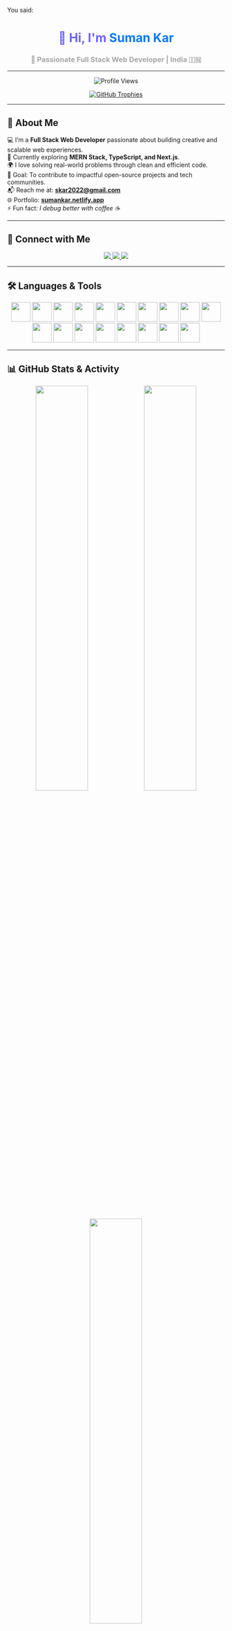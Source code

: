 
You said:
<!-- PROFILE HEADER -->
<h1 align="center" style="color:#6C63FF;">👋 Hi, I'm <span style="color:#0078FF;">Suman Kar</span></h1>
<h3 align="center" style="color:#A6A6A6;">🚀 Passionate Full Stack Web Developer | India 🇮🇳</h3>

---

<!-- PROFILE VIEWS -->
<p align="center">
  <img src="https://komarev.com/ghpvc/?username=suman-369&label=Profile%20Views&color=0078FF&style=flat-square" alt="Profile Views" />
</p>

<!-- TROPHY -->
<p align="center">
  <a href="https://github.com/ryo-ma/github-profile-trophy">
    <img src="https://github-profile-trophy.vercel.app/?username=suman-369&theme=algolia&margin-w=10&margin-h=10" alt="GitHub Trophies" />
  </a>
</p>

---

## 🧠 About Me

💻 I’m a **Full Stack Web Developer** passionate about building creative and scalable web experiences.  
🌱 Currently exploring **MERN Stack, TypeScript, and Next.js**.  
🌍 I love solving real-world problems through clean and efficient code.  
🎯 Goal: To contribute to impactful open-source projects and tech communities.  
📬 Reach me at: **skar2022@gmail.com**  
🌐 Portfolio: [**sumankar.netlify.app**](https://sumankar.netlify.app/)  
⚡ Fun fact: *I debug better with coffee ☕*

---

## 🤝 Connect with Me

<p align="center">
  <a href="https://linkedin.com/in/suman-kar-a64b2a300" target="_blank">
    <img src="https://img.shields.io/badge/LinkedIn-0078FF?style=for-the-badge&logo=linkedin&logoColor=white" />
  </a>
  <a href="https://instagram.com/_suman_369" target="_blank">
    <img src="https://img.shields.io/badge/Instagram-E1306C?style=for-the-badge&logo=instagram&logoColor=white" />
  </a>
  <a href="https://www.leetcode.com/suman_369" target="_blank">
    <img src="https://img.shields.io/badge/LeetCode-FFA116?style=for-the-badge&logo=leetcode&logoColor=white" />
  </a>
</p>

---

## 🛠️ Languages & Tools

<p align="center">
  <a href="https://www.w3.org/html/" target="_blank"><img src="https://skillicons.dev/icons?i=html" width="45" /></a>
  <a href="https://www.w3schools.com/css/" target="_blank"><img src="https://skillicons.dev/icons?i=css" width="45" /></a>
  <a href="https://developer.mozilla.org/en-US/docs/Web/JavaScript" target="_blank"><img src="https://skillicons.dev/icons?i=js" width="45" /></a>
  <a href="https://www.typescriptlang.org/" target="_blank"><img src="https://skillicons.dev/icons?i=ts" width="45" /></a>
  <a href="https://reactjs.org/" target="_blank"><img src="https://skillicons.dev/icons?i=react" width="45" /></a>
  <a href="https://nextjs.org/" target="_blank"><img src="https://skillicons.dev/icons?i=nextjs" width="45" /></a>
  <a href="https://nodejs.org/" target="_blank"><img src="https://skillicons.dev/icons?i=nodejs" width="45" /></a>
  <a href="https://expressjs.com/" target="_blank"><img src="https://skillicons.dev/icons?i=express" width="45" /></a>
  <a href="https://www.mongodb.com/" target="_blank"><img src="https://skillicons.dev/icons?i=mongodb" width="45" /></a>
  <a href="https://tailwindcss.com/" target="_blank"><img src="https://skillicons.dev/icons?i=tailwind" width="45" /></a>
  <a href="https://www.figma.com/" target="_blank"><img src="https://skillicons.dev/icons?i=figma" width="45" /></a>
  <a href="https://git-scm.com/" target="_blank"><img src="https://skillicons.dev/icons?i=git" width="45" /></a>
  <a href="https://www.python.org/" target="_blank"><img src="https://skillicons.dev/icons?i=python" width="45" /></a>
  <a href="https://www.java.com/" target="_blank"><img src="https://skillicons.dev/icons?i=java" width="45" /></a>
  <a href="https://docker.com/" target="_blank"><img src="https://skillicons.dev/icons?i=docker" width="45" /></a>
  <a href="https://redis.io/" target="_blank"><img src="https://skillicons.dev/icons?i=redis" width="45" /></a>
  <a href="https://aws.amazon.com/" target="_blank"><img src="https://skillicons.dev/icons?i=aws" width="45" /></a>
  <a href="https://www.linux.org/" target="_blank"><img src="https://skillicons.dev/icons?i=linux" width="45" /></a>
</p>

---

## 📊 GitHub Stats & Activity

<p align="center">
  <img width="49%" src="https://github-readme-stats.vercel.app/api?username=suman-369&show_icons=true&theme=radical&hide_border=true" />
  <img width="49%" src="https://github-readme-streak-stats.herokuapp.com?user=suman-369&theme=radical&hide_border=true" />
</p>

<p align="center">
  <img width="49%" src="https://github-readme-stats.vercel.app/api/top-langs/?username=suman-369&layout=compact&theme=radical&hide_border=true" />
</p>

---

## 🧩 Quote to Code By

> _“Code is like humor. When you have to explain it, it’s bad.”_  
> — **Cory House**

---

<p align="center">
  <img src="https://capsule-render.vercel.app/api?type=waving&color=0078FF&height=100&section=footer"/>
</p> 
